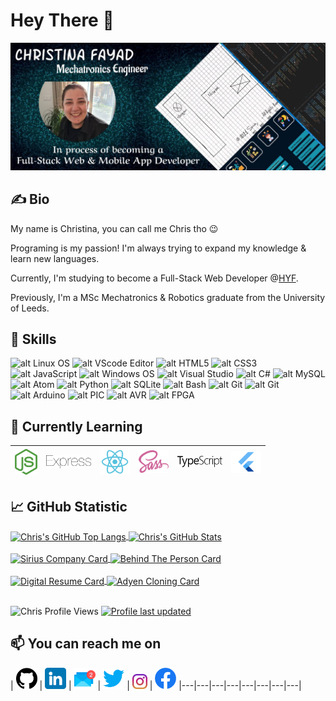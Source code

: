 # Hey There 👋

![alt Header photo](Header.jpg)

## &#9997; Bio
My name is Christina, you can call me Chris tho &#128521;

Programing is my passion! I'm always trying to expand my knowledge & learn new languages.

Currently, I'm studying to become a Full-Stack Web Developer @[HYF](https://github.com/HackYourFuture).

Previously, I'm a MSc Mechatronics & Robotics graduate from the University of Leeds.

## 	🔭  Skills
![alt Linux OS](https://img.shields.io/badge/OS-Linux-informational?style=flat&logo=Linux&logoColor=white&color=2bbc8a) ![alt VScode Editor](https://img.shields.io/badge/Editor-VS_Code-informational?style=flat&logo=VisualStudioCode&logoColor=white&color=2bbc8a) ![alt HTML5](https://img.shields.io/badge/Code-HTML-informational?style=flat&logo=HTML5&logoColor=white&color=2bbc8a) ![alt CSS3](https://img.shields.io/badge/Code-CSS-informational?style=flat&logo=CSS3&logoColor=white&color=2bbc8a) ![alt JavaScript](https://img.shields.io/badge/Code-JavaScript-informational?style=flat&logo=JavaScript&logoColor=white&color=2bbc8a)
![alt Windows OS](https://img.shields.io/badge/OS-Windows-informational?style=flat&logo=Windows&logoColor=white&color=2bbc8a) ![alt Visual Studio](https://img.shields.io/badge/Editor-Visual_Studio-informational?style=flat&logo=VisualStudio&logoColor=white&color=2bbc8a) ![alt C#](https://img.shields.io/badge/Code-CSharp-informational?style=flat&logo=CSharp&logoColor=white&color=2bbc8a) ![alt MySQL](https://img.shields.io/badge/Tools-MySQL-informational?style=flat&logo=MySQL&logoColor=white&color=2bbc8a)
![alt Atom](https://img.shields.io/badge/Editor-Atom-informational?style=flat&logo=Atom&logoColor=white&color=2bbc8a) ![alt Python](https://img.shields.io/badge/Code-Python-informational?style=flat&logo=Python&logoColor=white&color=2bbc8a) ![alt SQLite](https://img.shields.io/badge/Tools-SQLite-informational?style=flat&logo=SQLite&logoColor=white&color=2bbc8a)
![alt Bash](https://img.shields.io/badge/Sell-Bash-informational?style=flat&logo=GNUBash&logoColor=white&color=2bbc8a) ![alt Git](https://img.shields.io/badge/VCS-Git-informational?style=flat&logo=Git&logoColor=white&color=2bbc8a) ![alt Git](https://img.shields.io/badge/Tools-GitHub-informational?style=flat&logo=GitHub&logoColor=white&color=2bbc8a)
![alt Arduino](https://img.shields.io/badge/Microcontroller-Arduino-informational?style=flat&logoColor=white&color=2bbc8a) ![alt PIC](https://img.shields.io/badge/Microcontroller-PIC-informational?style=flat&logoColor=white&color=2bbc8a) ![alt AVR](https://img.shields.io/badge/Microcontroller-AVR-informational?style=flat&logoColor=white&color=2bbc8a) ![alt FPGA](https://img.shields.io/badge/Microcontroller-FPGA-informational?style=flat&logoColor=white&color=2bbc8a)

## 	🌱 Currently Learning
| <img src="https://raw.githubusercontent.com/ChrisFayad/ChrisFayad/main/Assets/nodejs.svg" alt="Node JS Logo" width="36">| <img src="https://raw.githubusercontent.com/ChrisFayad/ChrisFayad/main/Assets/express.svg" alt="Express JS Logo" width="72"> |  <img src="https://raw.githubusercontent.com/ChrisFayad/ChrisFayad/main/Assets/react.svg" alt="react Logo" width="48"> | <img src="https://raw.githubusercontent.com/ChrisFayad/ChrisFayad/main/Assets/sass.svg" alt="Sass Logo" width="48"> | <img src="https://raw.githubusercontent.com/ChrisFayad/ChrisFayad/main/Assets/typescript.svg" alt="Ts Logo" width="72"> | <img src="https://raw.githubusercontent.com/ChrisFayad/ChrisFayad/main/Assets/Flutter.svg" alt="Flutter Logo" width="48">|
|---|---|---|---|---|---|

## &#128200; GitHub Statistic
<a href="https://github.com/ChrisFayadChrisFayad">
  <img align="center" src="https://github-readme-stats.vercel.app/api/top-langs/?username=ChrisFayad&layout=default&title_color=fff&text_color=2bbc8a&bg_color=000&langs_count=3" alt="Chris's GitHub Top Langs" />
</a>
<a href="https://github.com/ChrisFayad/ChrisFayad">
  <img align="center" src="https://github-readme-stats.vercel.app/api?username=ChrisFayad&show_icons=true&title_color=fff&icon_color=2bbc8a&text_color=9e9e9e&bg_color=000&line_height=27" alt="Chris's GitHub Stats" />
</a>
<div><br></div>
<a href="https://github.com/ChrisFayad/SiriusCompany">
  <img align="center" src="https://github-readme-stats.vercel.app/api/pin/?username=ChrisFayad&repo=SiriusCompany&icon_color=2bbc8a&show_owner=true&bg_color=000&title_color=fff&text_color=858585" alt="Sirius Company Card" />
</a>
<a href="https://github.com/ChrisFayad/HYF_BTP">
  <img align="center" src="https://github-readme-stats.vercel.app/api/pin/?username=ChrisFayad&repo=HYF_BTP&icon_color=2bbc8a&show_owner=true&title_color=fff&text_color=9e9e9e&bg_color=000" alt="Behind The Person Card" />
</a>
<div><br></div>
<a href="https://github.com/ChrisFayad/Digital_Resume">
  <img align="center" src="https://github-readme-stats.vercel.app/api/pin/?username=ChrisFayad&repo=Digital_Resume&icon_color=2bbc8a&show_owner=true&title_color=fff&text_color=9e9e9e&bg_color=000" alt="Digital Resume Card" />
</a>
<a href="https://github.com/ChrisFayad/Adyen-clone">
  <img align="center" src="https://github-readme-stats.vercel.app/api/pin/?username=ChrisFayad&repo=Adyen-clone&icon_color=2bbc8a&show_owner=true&title_color=fff&text_color=9e9e9e&bg_color=000" alt="Adyen Cloning Card" />
</a>
<div><br></div>

<img src="https://komarev.com/ghpvc/?username=ChrisFayad&label=Profile%20Views&color=2bbc8a&style=flat" alt="Chris Profile Views"/> [![Profile last updated](https://img.shields.io/github/last-commit/ChrisFayad/Homework-class34/Chris-w1-Browsers?label=Last%20Updated&style=flat&color=2bbc8a)](https://github.com/ChrisFayad/Homework-class34/commits/Chris-w1-Browsers)

## 📫 You can reach me on
| [<img src="https://raw.githubusercontent.com/ChrisFayad/ChrisFayad/main/Assets/github-logo.png" alt="GitHub Logo" width="34">](https://github.com/ChrisFayad) | [<img src="https://raw.githubusercontent.com/ChrisFayad/ChrisFayad/main/Assets/linkedin.png" alt="LinkedIn Logo" width="34">](https://) | [<img src="https://raw.githubusercontent.com/ChrisFayad/ChrisFayad/main/Assets/email.png" alt="Email Logo" width="34">](https://) | [<img src="https://raw.githubusercontent.com/ChrisFayad/ChrisFayad/main/Assets/twitter.png" alt="Twitter Logo" width="34">](https://) | [<img src="https://raw.githubusercontent.com/ChrisFayad/ChrisFayad/main/Assets/instagram.png" alt="Instagram Logo" width="24">](https://www.instagram.com/chris.fayad/) | [<img src="https://raw.githubusercontent.com/ChrisFayad/ChrisFayad/main/Assets/f-logo.png" alt="Facebook Logo" width="34">](https://) 
|---|---|---|---|---|---|---|---|
<div><br></div>
